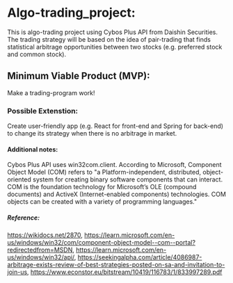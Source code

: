 # Algo-trading_project:
This is algo-trading project using Cybos Plus API from Daishin Securities. The trading strategy will be based on the idea of pair-trading that finds statistical arbitrage opportunities between two stocks (e.g. preferred stock and common stock).

## Minimum Viable Product (MVP):
Make a trading-program work! 

### Possible Extenstion: 
Create user-friendly app (e.g. React for front-end and Spring for back-end) to change its strategy when there is no arbitrage in market. 

#### Additional notes: 
Cybos Plus API uses win32com.client. According to Microsoft, Component Object Model (COM) refers to "a Platform-independent, distributed, object-oriented system for creating binary software components that can interact. COM is the foundation technology for Microsoft’s OLE (compound documents) and ActiveX (Internet-enabled components) technologies. COM objects can be created with a variety of programming languages."

##### Reference: 
https://wikidocs.net/2870,
https://learn.microsoft.com/en-us/windows/win32/com/component-object-model--com--portal?redirectedfrom=MSDN,
https://learn.microsoft.com/en-us/windows/win32/api/, 
https://seekingalpha.com/article/4086987-arbitrage-exists-review-of-best-strategies-posted-on-sa-and-invitation-to-join-us, 
https://www.econstor.eu/bitstream/10419/116783/1/833997289.pdf 
